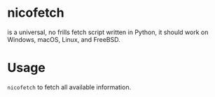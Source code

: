 # nicofetch

is a universal, no frills fetch script written in Python,
it should work on Windows, macOS, Linux, and FreeBSD.

# Usage

``nicofetch`` to fetch all available information.
